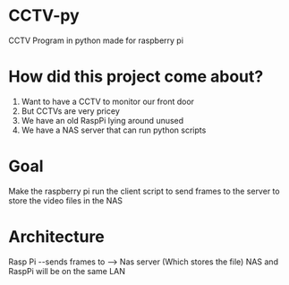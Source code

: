 # CCTV-py
CCTV Program in python made for raspberry pi

# How did this project come about?
1. Want to have a CCTV to monitor our front door 
1. But CCTVs are very pricey
1. We have an old RaspPi lying around unused
1. We have a NAS server that can run python scripts


# Goal
Make the raspberry pi run the client script to send frames to the server to store the video files in the NAS

# Architecture
Rasp Pi --sends frames to --> Nas server (Which stores the file)
NAS and RaspPi will be on the same LAN
